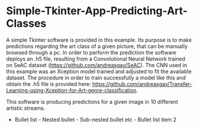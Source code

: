 # Simple-Tkinter-App-Predicting-Art-Classes

  A simple Tkinter software is provided in this example. Its purpose is to make predictions regarding the art class of a given picture, that can be manually browsed through a pc. In order to perform the prediction the software deploys an .h5 file, resulting from a Convolutional Neural Network trained on SeAC dataset (https://github.com/andreasgav/SeAC). The CNN used in this example was an Xception model trained and adjusted to fit the available dataset. The procedure in order to train successfully a model like this and obtain the .h5 file is provided here: https://github.com/andreasgav/Transfer-Learning-using-Xception-for-Art-genre-classification.
  
This software is producing predictions for a given image in 10 different artistic streams.

- Bullet list
              - Nested bullet
                  - Sub-nested bullet etc
          - Bullet list item 2 
